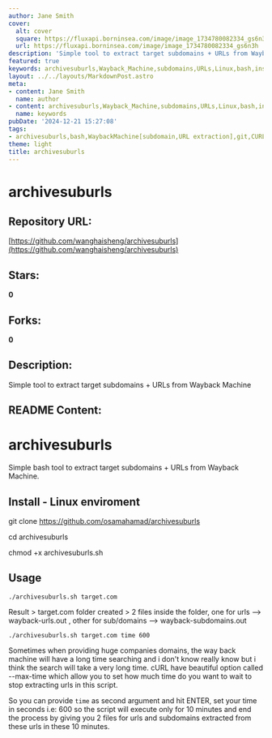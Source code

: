 ```yaml
---
author: Jane Smith
cover:
  alt: cover
  square: https://fluxapi.borninsea.com/image/image_1734780082334_gs6n3h
  url: https://fluxapi.borninsea.com/image/image_1734780082334_gs6n3h
description: 'Simple tool to extract target subdomains + URLs from Wayback Machine'
featured: true
keywords: archivesuburls,Wayback_Machine,subdomains,URLs,Linux,bash,installation,git,script,usage,time_limit,cURL
layout: ../../layouts/MarkdownPost.astro
meta:
- content: Jane Smith
  name: author
- content: archivesuburls,Wayback_Machine,subdomains,URLs,Linux,bash,installation,git,script,usage,time_limit,cURL
  name: keywords
pubDate: '2024-12-21 15:27:08'
tags:
- archivesuburls,bash,WaybackMachine[subdomain,URL extraction],git,CURL,max-time
theme: light
title: archivesuburls
---
```


# archivesuburls

## Repository URL: 
[https://github.com/wanghaisheng/archivesuburls](https://github.com/wanghaisheng/archivesuburls)

## Stars: 
**0**

## Forks: 
**0**

## Description: 
Simple tool to extract target subdomains + URLs from Wayback Machine

## README Content: 
# archivesuburls
Simple bash tool to extract target subdomains + URLs from Wayback Machine. 



## Install - Linux enviroment

git clone https://github.com/osamahamad/archivesuburls

cd archivesuburls

chmod +x archivesuburls.sh


     


## Usage


```
./archivesuburls.sh target.com 
```

Result > target.com folder created > 2 files inside the folder, one for urls --> wayback-urls.out , other for sub/domains --> wayback-subdomains.out
  

```
./archivesuburls.sh target.com time 600
```



Sometimes when providing huge companies domains, the way back machine will have a long time searching and i don't know really know but i think the search will take a very long time. cURL have beautiful option called --max-time which allow you to set how much time do you want to wait to stop extracting urls in this script.

So you can provide ```time``` as second argument and hit ENTER, set your time in seconds i.e: 600 so the script will execute only for 10 minutes and end the process by giving you 2 files for urls and subdomains extracted from these urls in these 10 minutes.




